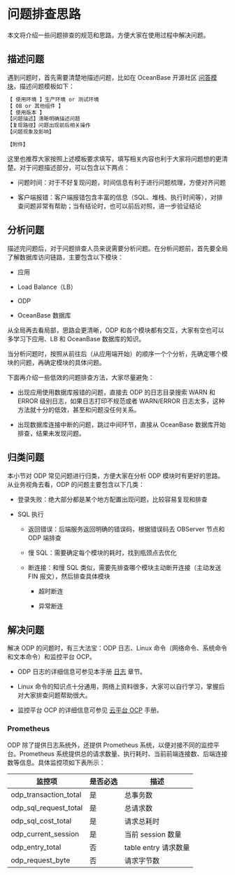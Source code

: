 # 问题排查思路

本文将介绍一些问题排查的规范和思路，方便大家在使用过程中解决问题。

## 描述问题

遇到问题时，首先需要清楚地描述问题，比如在 OceanBase 开源社区 [问答模块](https://ask.oceanbase.com/)，描述问题模板如下：

```bash
【 使用环境 】生产环境 or 测试环境
【 OB or 其他组件 】
【 使用版本 】
【问题描述】清晰明确描述问题
【复现路径】问题出现前后相关操作
【问题现象及影响】

【附件】
```

这里也推荐大家按照上述模板要求填写，填写相关内容也利于大家将问题想的更清楚。对于问题描述部分，可以包含以下两点：

* 问题时间：对于不好复现问题，时间信息有利于进行问题梳理，方便对齐问题

* 客户端报错：客户端报错包含丰富的信息（SQL、堆栈、执行时间等），对排查问题非常有帮助；当有结论时，也可以前后对照，进一步验证结论

## 分析问题

描述完问题后，对于问题排查人员来说需要分析问题。在分析问题前，首先要全局了解数据库访问链路，主要包含以下模块：

* 应用

* Load Balance（LB）

* ODP

* OceanBase 数据库

从全局再去看局部，思路会更清晰，ODP 和各个模块都有交互，大家有空也可以多学习下应用、LB 和 OceanBase 数据库的知识。

当分析问题时，按照从前往后（从应用端开始）的顺序一个个分析，先确定哪个模块的问题，再确定模块的具体问题。

下面再介绍一些低效的问题排查方法，大家尽量避免：

* 出现应用使用数据库报错的问题，直接去 ODP 的日志目录搜索 WARN 和 ERROR 级别日志，如果日志打印不规范或者 WARN/ERROR 日志太多，这种方法就十分的低效，甚至和问题没任何关系。

* 出现数据库连接中断的问题，跳过中间环节，直接从 OceanBase 数据库开始排查，结果未发现问题。

## 归类问题

本小节对 ODP 常见问题进行归类，方便大家在分析 ODP 模块时有更好的思路。从业务视角去看，ODP 的问题主要包含以下几类：

* 登录失败：绝大部分都是某个地方配置出现问题，比较容易复现和排查

* SQL 执行
  
  * 返回错误：后端服务返回明确的错误码，根据错误码去 OBServer 节点和 ODP 端排查
  
  * 慢 SQL：需要确定每个模块的耗时，找到瓶颈点去优化
  
  * 断连接：和慢 SQL 类似，需要先排查哪个模块主动断开连接（主动发送 FIN 报文），然后排查具体模块

    * 超时断连

    * 异常断连

## 解决问题

解决 ODP 的问题时，有三大法宝：ODP 日志、Linux 命令（网络命令、系统命令和文本命令）和监控平台 OCP。

* ODP 日志的详细信息可参见本手册 [日志](../650.log/100.overview-of-logs.md) 章节。

* Linux 命令的知识点十分通用，网络上资料很多，大家可以自行学习，掌握后对大家排查问题帮助很大。

* 监控平台 OCP 的详细信息可参见 [云平台 OCP](https://www.oceanbase.com/docs/ocp) 手册。

### Prometheus

ODP 除了提供日志系统外，还提供 Prometheus 系统，以便对接不同的监控平台。Prometheus 系统提供总的请求数量、执行耗时、当前前端连接数、后端连接数等信息。具体监控项如下表所示：

|  监控项               |  是否必选  | 描述                   |
|-----------------------|-----------|------------------------|
| odp_transaction_total | 是        |  总事务数               |
| odp_sql_request_total | 是        |  总请求数               |
| odp_sql_cost_total    | 是        |  请求总耗时             |
| odp_current_session   | 是        |  当前 session 数量      |
| odp_entry_total       | 否        |  table entry 请求数量   |
| odp_request_byte      | 否        |  请求字节数             |
